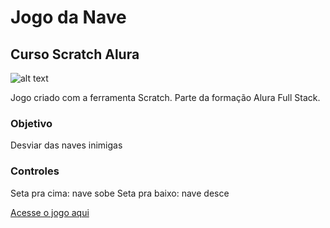# Jogo da Nave
## Curso Scratch Alura

![alt text](https://i.imgur.com/ej0i4gs.png)

Jogo criado com a ferramenta Scratch. Parte da formação Alura Full Stack.

### Objetivo
Desviar das naves inimigas

### Controles
Seta pra cima: nave sobe
Seta pra baixo: nave desce

[Acesse o jogo aqui](https://scratch.mit.edu/projects/648699046/)
